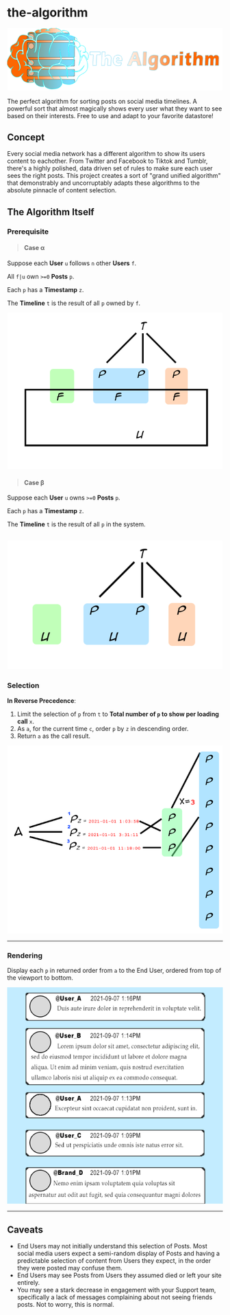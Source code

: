 # the-algorithm
![The Algorithm](/img/logo.png?raw=true)

The perfect algorithm for sorting posts on social media timelines. A powerful sort that almost magically shows every user what they want to see based on their interests. Free to use and adapt to your favorite datastore!

## Concept
Every social media network has a different algorithm to show its users content to eachother. From Twitter and Facebook to Tiktok and Tumblr, there's a highly polished, data driven set of rules to make sure each user sees the right posts. This project creates a sort of "grand unified algorithm" that demonstrably and uncorruptably adapts these algorithms to the absolute pinnacle of content selection.

## The Algorithm Itself

### Prerequisite
> #### Case α
Suppose each **User** `u` follows `n` other **Users** `f`.

All `f|u` own `>=0` **Posts** `p`.

Each `p` has a **Timestamp** `z`.

The **Timeline** `t` is the result of all `p` owned by `f`.

![Case Alpha](/img/case_alpha.png?raw=true)

> #### Case β
Suppose each **User** `u` owns `>=0` **Posts** `p`.

Each `p` has a **Timestamp** `z`.

The **Timeline** `t` is the result of all `p` in the system.

![Case Beta](/img/case_beta.png?raw=true)
-----

### Selection
**In Reverse Precedence**:

1. Limit the selection of `p` from `t` to **Total number of `p` to show per loading call** `x`.
2. As `a`, for the current time `c`, order `p` by `z` in descending order.
3. Return `a` as the call result.

![Selection](/img/selection.png?raw=true)

-----

### Rendering
Display each `p` in returned order from `a` to the End User, ordered from top of the viewport to bottom.

![Timeline](/img/timeline.png?raw=true)

-----

## Caveats
- End Users may not initially understand this selection of Posts. Most social media users expect a semi-random display of Posts and having a predictable selection of content from Users they expect, in the order they were posted may confuse them.
- End Users may see Posts from Users they assumed died or left your site entirely.
- You may see a stark decrease in engagement with your Support team, specifically a lack of messages complaining about not seeing friends posts. Not to worry, this is normal.

